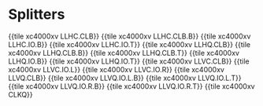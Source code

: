 # Splitters

{{tile xc4000xv LLHC.CLB}}
{{tile xc4000xv LLHC.CLB.B}}
{{tile xc4000xv LLHC.IO.B}}
{{tile xc4000xv LLHC.IO.T}}
{{tile xc4000xv LLHQ.CLB}}
{{tile xc4000xv LLHQ.CLB.B}}
{{tile xc4000xv LLHQ.CLB.T}}
{{tile xc4000xv LLHQ.IO.B}}
{{tile xc4000xv LLHQ.IO.T}}
{{tile xc4000xv LLVC.CLB}}
{{tile xc4000xv LLVC.IO.L}}
{{tile xc4000xv LLVC.IO.R}}
{{tile xc4000xv LLVQ.CLB}}
{{tile xc4000xv LLVQ.IO.L.B}}
{{tile xc4000xv LLVQ.IO.L.T}}
{{tile xc4000xv LLVQ.IO.R.B}}
{{tile xc4000xv LLVQ.IO.R.T}}
{{tile xc4000xv CLKQ}}
